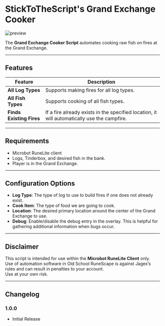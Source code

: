 # StickToTheScript's Grand Exchange Cooker

![preview](images/cooking.png)

The **Grand Exchange Cooker Script** automates cooking raw fish on fires at the Grand Exchange.

---

## Features

| Feature                  | Description                                                                                 |
|--------------------------|---------------------------------------------------------------------------------------------|
| **All Log Types**        | Supports making fires for all log types.                                                    |
| **All Fish Types**       | Supports cooking of all fish types.                                                         |
| **Finds Existing Fires** | If a fire already exists in the specified location, it will automatically use the campfire. |

---

## Requirements
- Microbot RuneLite client
- Logs, Tinderbox, and desired fish in the bank.
- Player is in the Grand Exchange.

---

## Configuration Options
- **Log Type**: The type of log to use to build fires if one does not already exist.
- **Cook Item**: The type of food we are going to cook.
- **Location**: The desired primary location around the center of the Grand Exchange to use.
- **Debug**: Enable/disable the debug entry in the overlay. This is helpful for gathering additional information when bugs occur.

---

## Disclaimer
This script is intended for use within the **Microbot RuneLite Client** only.  
Use of automation software in Old School RuneScape is against Jagex’s rules and can result in penalties to your account.  
Use at your own risk.

---

## Changelog

### 1.0.0
- Initial Release